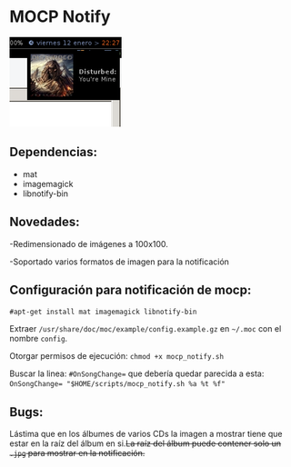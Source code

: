 # MOCP Notify

![Mocp_notify en acción](https://github.com/Tarrasquero/Mocp_notify/blob/master/screenshot.png?raw=true)

## Dependencias:

 - mat 
 - imagemagick 
 - libnotify-bin

## Novedades:

-Redimensionado de imágenes a 100x100.

-Soportado varios formatos de imagen para la notificación 

## Configuración para notificación de mocp:

    #apt-get install mat imagemagick libnotify-bin
 
Extraer `/usr/share/doc/moc/example/config.example.gz` en `~/.moc` con el nombre `config`.  

Otorgar permisos de ejecución:  `chmod +x mocp_notify.sh`

Buscar la linea: `#OnSongChange=` que debería quedar parecida a esta: `OnSongChange= "$HOME/scripts/mocp_notify.sh %a %t %f"` 

## Bugs:

Lástima que en los álbumes de varios CDs la imagen a mostrar tiene que estar en la raíz del álbum en si.~~La raíz del álbum puede contener solo un `.jpg` para mostrar en la notificación.~~
